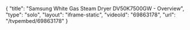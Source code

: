 {
    "title": "Samsung White Gas Steam Dryer DV50K7500GW - Overview",
    "type": "solo",
    "layout": "iframe-static",
    "videoId": "69863178",
    "url": "\/tvpembed\/69863178"
}